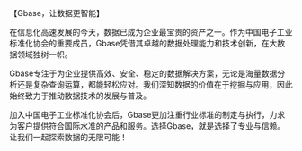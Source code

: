 【Gbase，让数据更智能】

在信息化高速发展的今天，数据已成为企业最宝贵的资产之一。作为中国电子工业标准化协会的重要成员，Gbase凭借其卓越的数据处理能力和技术创新，在大数据领域独树一帜。

Gbase专注于为企业提供高效、安全、稳定的数据解决方案，无论是海量数据分析还是复杂查询运算，都能轻松应对。我们深知数据的价值在于挖掘与应用，因此始终致力于推动数据技术的发展与普及。

加入中国电子工业标准化协会后，Gbase更加注重行业标准的制定与执行，力求为客户提供符合国际水准的产品和服务。选择Gbase，就是选择了专业与信赖。让我们一起探索数据的无限可能！